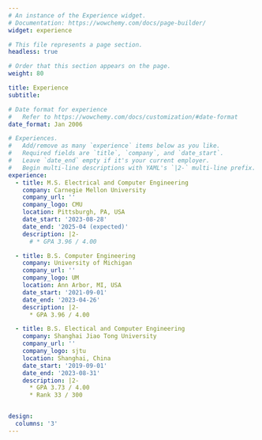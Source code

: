 ```yaml
---
# An instance of the Experience widget.
# Documentation: https://wowchemy.com/docs/page-builder/
widget: experience

# This file represents a page section.
headless: true

# Order that this section appears on the page.
weight: 80

title: Experience
subtitle:

# Date format for experience
#   Refer to https://wowchemy.com/docs/customization/#date-format
date_format: Jan 2006

# Experiences.
#   Add/remove as many `experience` items below as you like.
#   Required fields are `title`, `company`, and `date_start`.
#   Leave `date_end` empty if it's your current employer.
#   Begin multi-line descriptions with YAML's `|2-` multi-line prefix.
experience:
  - title: M.S. Electrical and Computer Engineering
    company: Carnegie Mellon University
    company_url: ''
    company_logo: CMU
    location: Pittsburgh, PA, USA
    date_start: '2023-08-28'
    date_end: '2025-04 (expected)'
    description: |2-
      # * GPA 3.96 / 4.00

  - title: B.S. Computer Engineering
    company: University of Michigan
    company_url: ''
    company_logo: UM
    location: Ann Arbor, MI, USA
    date_start: '2021-09-01'
    date_end: '2023-04-26'
    description: |2-
      * GPA 3.96 / 4.00

  - title: B.S. Electical and Computer Engineering
    company: Shanghai Jiao Tong University
    company_url: ''
    company_logo: sjtu
    location: Shanghai, China
    date_start: '2019-09-01'
    date_end: '2023-08-31'
    description: |2-
      * GPA 3.73 / 4.00
      * Rank 33 / 300


design:
  columns: '3'
---
```

